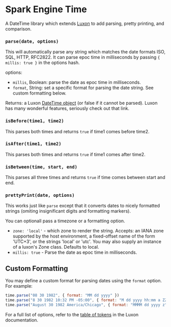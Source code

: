 # Spark Engine Time

A DateTime library which extends [Luxon](https://github.com/moment/luxon) to add parsing, pretty printing, and comparison.

### `parse(date, options)`

This will automatically parse any string which matches the date formats ISO, SQL, HTTP, RFC2822. It can parse epoc time in milliseconds by passing `{ millis: true }` in the options hash.

options:
  - `millis`, Boolean: parse the date as epoc time in milliseconds.
  - `format`, String: set a specific format for parsing the date string. See custom formatting below.

Returns: a Luxon [DateTime object](https://moment.github.io/luxon/docs/class/src/datetime.js~DateTime.html) (or false if it cannot be parsed).
Luxon has many wonderful features, seriously check out that link.

### `isBefore(time1, time2)`

This parses both times and returns `true` if time1 comes before time2.

### `isAfter(time1, time2)`

This parses both times and returns `true` if time1 comes after time2.

### `isBetween(time, start, end)` 

This parses all three times and returns `true` if time comes between start and end.

### `prettyPrint(date, options)`

This works just like `parse` except that it converts dates to nicely formatted strings (omiting insignificant digits and formatting markers).

You can optionall pass a timezone or a formatting option.

- `zone: 'local'` - which zone to render the string. Accepts: an IANA zone supported by the host environment, a fixed-offset name of the form 'UTC+3', or the strings 'local' or 'utc'. You may also supply an instance of a luxon's Zone class. Defaults to local.
- `millis: true` - Parse the date as epoc time in milliseconds.


## Custom Formatting

You may define a custom format for parsing dates using the `format` option. For example:

```javascript
time.parse("08 30 1982", { format: "MM dd yyyy" })
time.parse("8 30 1982 10:32 PM -05:00", { format: "M dd yyyy hh:mm a ZZ" })
time.parse("August 30 1982 America/Chicago", { format: "MMMM dd yyyy z" })
```

For a full list of options, refer to the [table of tokens](https://moment.github.io/luxon/docs/manual/parsing.html#table-of-tokens) in the Luxon
documentation.
